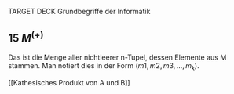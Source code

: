TARGET DECK
Grundbegriffe der Informatik

15 $M^{(+)}$
---
Das ist die Menge aller nichtleerer n-Tupel, dessen Elemente aus M stammen. Man notiert dies in der Form $(m1,m2,m3,...,m_k)$.
<!--ID: 1707245678444-->

[[Kathesisches Produkt von A und B]]